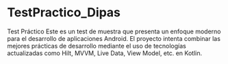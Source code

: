 # TestPractico_Dipas
Test Práctico
Este es un test de muestra que presenta un enfoque moderno para el desarrollo de aplicaciones Android.
El proyecto intenta combinar las mejores prácticas de desarrollo mediante el uso de tecnologías actualizadas como Hilt, MVVM, Live Data, View Model, etc. en Kotlin.


